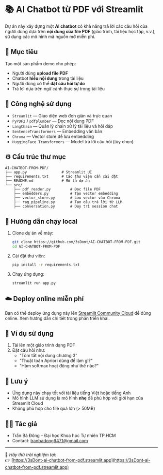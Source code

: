 
# 📚 AI Chatbot từ PDF với Streamlit

Dự án này xây dựng một **AI chatbot** có khả năng trả lời các câu hỏi của người dùng dựa trên **nội dung của file PDF** (giáo trình, tài liệu học tập, v.v.), sử dụng các mô hình mã nguồn mở miễn phí.

## 🎯 Mục tiêu
Tạo một sản phẩm demo cho phép:
- Người dùng **upload file PDF**
- Chatbot **hiểu nội dung** trong tài liệu
- Người dùng có thể **đặt câu hỏi tự do**
- Trả lời dựa trên ngữ cảnh thực sự trong tài liệu

## 🧠 Công nghệ sử dụng
- `Streamlit` — Giao diện web đơn giản và trực quan
- `PyPDF2` / `pdfplumber` — Đọc nội dung PDF
- `LangChain` — Quản lý chain xử lý tài liệu và hỏi đáp
- `SentenceTransformers` — Embedding văn bản
- `Chroma` — Vector store để lưu embedding
- `HuggingFace Transformers` — Model trả lời câu hỏi (tùy chọn)

## ⚙️ Cấu trúc thư mục

```
AI-CHATBOT-FROM-PDF/
├── app.py                # Streamlit UI
├── requirements.txt      # Các thư viện cần cài đặt
├── README.md             # Mô tả dự án
└── src/
    ├── pdf_reader.py         # Đọc file PDF
    ├── embedders.py          # Tạo vector embedding
    ├── vector_store.py       # Lưu vector vào Chroma
    ├── rag_pipeline.py       # Tạo câu trả lời từ LLM
    ├── conversation.py       # Duy trì session chat
```

## 🚀 Hướng dẫn chạy local

1. Clone dự án về máy:
   ```bash
   git clone https://github.com/3sDont/AI-CHATBOT-FROM-PDF.git
   cd AI-CHATBOT-FROM-PDF
   ```

2. Cài đặt thư viện:
   ```bash
   pip install -r requirements.txt
   ```

3. Chạy ứng dụng:
   ```bash
   streamlit run app.py
   ```

## ☁️ Deploy online miễn phí

Bạn có thể deploy ứng dụng này lên [Streamlit Community Cloud](https://streamlit.io/cloud) để dùng online. Xem hướng dẫn chi tiết trong phần triển khai.

## 📎 Ví dụ sử dụng

1. Tải lên một giáo trình dạng PDF
2. Đặt câu hỏi như:
   - "Tóm tắt nội dung chương 3"
   - "Thuật toán Apriori dùng để làm gì?"
   - "Hàm softmax hoạt động như thế nào?"

## 📌 Lưu ý
- Ứng dụng này chạy tốt với tài liệu tiếng Việt hoặc tiếng Anh
- Mô hình LLM sử dụng là mô hình **nhẹ** để phù hợp với giới hạn của Streamlit Cloud
- Không phù hợp cho file quá lớn (> 50MB)

## 👨‍💻 Tác giả

- Trần Bá Đông – Đại học Khoa học Tự nhiên TP.HCM
- Contact: [tranbadong9471@gmail.com](mailto:tranbadong9471@gmail.com)

---

📢 *Hãy thử trải nghiệm tại:*  
👉 [https://3sDont-ai-chatbot-from-pdf.streamlit.app](https://3sDont-ai-chatbot-from-pdf.streamlit.app)
